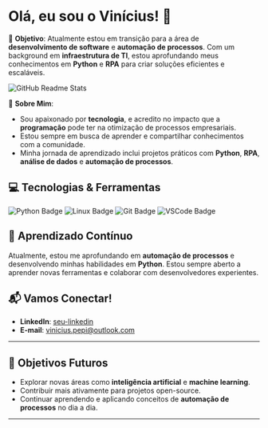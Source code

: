 # Olá, eu sou o Vinícius! 👋

🎯 **Objetivo**: Atualmente estou em transição para a área de **desenvolvimento de software** e **automação de processos**. Com um background em **infraestrutura de TI**, estou aprofundando meus conhecimentos em **Python** e **RPA** para criar soluções eficientes e escaláveis.

![GitHub Readme Stats](https://github-readme-stats.vercel.app/api?username=vinicius-pepi&show_icons=true&theme=onedark&hide=prs&count_private=true)

🚀 **Sobre Mim**:
- Sou apaixonado por **tecnologia**, e acredito no impacto que a **programação** pode ter na otimização de processos empresariais.
- Estou sempre em busca de aprender e compartilhar conhecimentos com a comunidade.
- Minha jornada de aprendizado inclui projetos práticos com **Python**, **RPA**, **análise de dados** e **automação de processos**.

## 💻 Tecnologias & Ferramentas

![Python Badge](https://img.shields.io/badge/Python-3776AB?style=flat-square&logo=python&logoColor=white)
![Linux Badge](https://img.shields.io/badge/Linux-333333?style=flat-square&logo=linux&logoColor=white)
![Git Badge](https://img.shields.io/badge/Git-F05032?style=flat-square&logo=git&logoColor=white)
![VSCode Badge](https://img.shields.io/badge/VS%20Code-007ACC?style=flat-square&logo=visual-studio-code&logoColor=white)


## 🌱 Aprendizado Contínuo

Atualmente, estou me aprofundando em **automação de processos** e desenvolvendo minhas habilidades em **Python**. Estou sempre aberto a aprender novas ferramentas e colaborar com desenvolvedores experientes.

## 📬 Vamos Conectar!

- **LinkedIn**: [seu-linkedin]([https://www.linkedin.com/in/seu-linkedin](https://www.linkedin.com/in/vinicius-pepi/))
- **E-mail**: vinicius.pepi@outlook.com

---

## 🚀 Objetivos Futuros

- Explorar novas áreas como **inteligência artificial** e **machine learning**.
- Contribuir mais ativamente para projetos open-source.
- Continuar aprendendo e aplicando conceitos de **automação de processos** no dia a dia.

---

